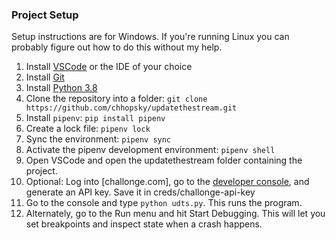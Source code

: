 ### Project Setup

Setup instructions are for Windows. If you're running Linux you can
probably figure out how to do this without my help.

1. Install [VSCode](https://code.visualstudio.com/download) or the IDE of your choice
2. Install [Git](https://gitforwindows.org/)
3. Install [Python 3.8](https://www.python.org/ftp/python/3.8.8/python-3.8.8-amd64.exe)
4. Clone the repository into a folder: `git clone https://github.com/chhopsky/updatethestream.git`
5. Install `pipenv`: `pip install pipenv`
6. Create a lock file: `pipenv lock`
7. Sync the environment: `pipenv sync`
8. Activate the pipenv development environment: `pipenv shell`
9. Open VSCode and open the updatethestream folder containing the project.
10. Optional: Log into [challonge.com], go to the [developer console](https://challonge.com/settings/developer), and generate an API key. Save it in creds/challonge-api-key
11. Go to the console and type `python udts.py`. This runs the program.
12. Alternately, go to the Run menu and hit Start Debugging. This will let you set breakpoints and inspect state when a crash happens.